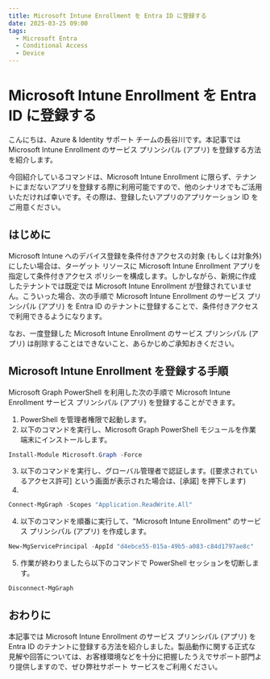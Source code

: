 ```yaml
---
title: Microsoft Intune Enrollment を Entra ID に登録する
date: 2025-03-25 09:00
tags:
  - Microsoft Entra
  - Conditional Access
  - Device
---
```


# Microsoft Intune Enrollment を Entra ID に登録する

こんにちは、Azure & Identity サポート チームの長谷川です。本記事では Microsoft Intune Enrollment のサービス プリンシパル (アプリ) を登録する方法を紹介します。

今回紹介しているコマンドは、Microsoft Intune Enrollment に限らず、テナントにまだないアプリを登録する際に利用可能ですので、他のシナリオでもご活用いただければ幸いです。その際は、登録したいアプリのアプリケーション ID をご用意ください。

## はじめに

Microsoft Intune へのデバイス登録を条件付きアクセスの対象 (もしくは対象外) にしたい場合は、ターゲット リソースに Microsoft Intune Enrollment アプリを指定して条件付きアクセス ポリシーを構成します。しかしながら、新規に作成したテナントでは既定では Microsoft Intune Enrollment が登録されていません。こういった場合、次の手順で Microsoft Intune Enrollment のサービス プリンシパル (アプリ) を Entra ID のテナントに登録することで、条件付きアクセスで利用できるようになります。

なお、一度登録した Microsoft Intune Enrollment のサービス プリンシパル (アプリ) は削除することはできないこと、あらかじめご承知おきください。

## Microsoft Intune Enrollment を登録する手順

Microsoft Graph PowerShell を利用した次の手順で Microsoft Intune Enrollment サービス プリンシパル (アプリ) を登録することができます。
 
1. PowerShell を管理者権限で起動します。
2. 以下のコマンドを実行し、Microsoft Graph PowerShell モジュールを作業端末にインストールします。
   
```powershell
Install-Module Microsoft.Graph -Force
```
 
3. 以下のコマンドを実行し、グローバル管理者で認証します。([要求されているアクセス許可] という画面が表示された場合は、[承諾] を押下します)
4. 
```powershell
Connect-MgGraph -Scopes "Application.ReadWrite.All"
```

4. 以下のコマンドを順番に実行して、"Microsoft Intune Enrollment" のサービス プリンシパル (アプリ) を作成します。

```powershell
New-MgServicePrincipal -AppId "d4ebce55-015a-49b5-a083-c84d1797ae8c"
```

5. 作業が終わりましたら以下のコマンドで PowerShell セッションを切断します。
   
```powershell
Disconnect-MgGraph
```

## おわりに
本記事では Microsoft Intune Enrollment のサービス プリンシパル (アプリ) を Entra ID のテナントに登録する方法を紹介しました。製品動作に関する正式な見解や回答については、お客様環境などを十分に把握したうえでサポート部門より提供しますので、ぜひ弊社サポート サービスをご利用ください。
